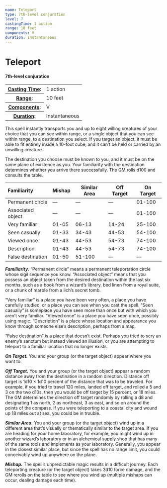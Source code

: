 ```yaml
---
name: Teleport
type: 7th-level conjuration
level: 7
castingTime: 1 action
range: 10 feet
components: V
duration: Instantaneous
---
```


Teleport
========

#### 7th-level conjuration

<table cellspacing="0" class="statBlock"><tbody><tr><th><a href="/srd/magicOverview/spellDescriptions.htm#level">Casting Time</a>:</th><td>1 action</td></tr><tr><th><a href="/srd/magicOverview/spellDescriptions.htm#components">Range</a>:</th><td>10 feet</td></tr><tr><th><a href="/srd/magicOverview/spellDescriptions.htm#range">Components</a>:</th><td>V</td></tr><tr><th><a href="/srd/magicOverview/spellDescriptions.htm#effect">Duration</a>:</th><td>Instantaneous</td></tr></tbody></table>

This spell instantly transports you and up to eight willing creatures of your choice that you can see within range, or a single object that you can see within range, to a destination you select. If you target an object, it must be able to fit entirely inside a 10-foot cube, and it can’t be held or carried by an unwilling creature.

The destination you choose must be known to you, and it must be on the same plane of existence as you. Your familiarity with the destination determines whether you arrive there successfully. The GM rolls d100 and consults the table.

| Familiarity | Mishap | Similar Area | Off Target | On Target |
| :-- | --- | --- | --- | --- |
| Permanent circle | — | — | — | 01-100 |
| Associated object | — | — | — | 01-100 |
| Very familiar | 01-05 | 06-13 | 14-24 | 25-100 |
| Seen casually | 01-33 | 34-43 | 44-53 | 54-100 |
| Viewed once | 01-43 | 44-53 | 54-73 | 74-100 |
| Description | 01-43 | 44-53 | 54-73 | 74-100 |
| False destination | 01-50 | 51-100 | — | — |

_**Familiarity.**_ “Permanent circle” means a permanent teleportation circle whose sigil sequence you know. “Associated object” means that you possess an object taken from the desired destination within the last six months, such as a book from a wizard’s library, bed linen from a royal suite, or a chunk of marble from a lich’s secret tomb.

“Very familiar” is a place you have been very often, a place you have carefully studied, or a place you can see when you cast the spell. “Seen casually” is someplace you have seen more than once but with which you aren’t very familiar. “Viewed once” is a place you have seen once, possibly using magic. “Description” is a place whose location and appearance you know through someone else’s description, perhaps from a map.

“False destination” is a place that doesn’t exist. Perhaps you tried to scry an enemy’s sanctum but instead viewed an illusion, or you are attempting to teleport to a familiar location that no longer exists.

_**On Target.**_ You and your group (or the target object) appear where you want to.

_**Off Target.**_ You and your group (or the target object) appear a random distance away from the destination in a random direction. Distance off target is 1d10 × 1d10 percent of the distance that was to be traveled. For example, if you tried to travel 120 miles, landed off target, and rolled a 5 and 3 on the two d10s, then you would be off target by 15 percent, or 18 miles. The GM determines the direction off target randomly by rolling a d8 and designating 1 as north, 2 as northeast, 3 as east, and so on around the points of the compass. If you were teleporting to a coastal city and wound up 18 miles out at sea, you could be in trouble.

_**Similar Area.**_ You and your group (or the target object) wind up in a different area that’s visually or thematically similar to the target area. If you are heading for your home laboratory, for example, you might wind up in another wizard’s laboratory or in an alchemical supply shop that has many of the same tools and implements as your laboratory. Generally, you appear in the closest similar place, but since the spell has no range limit, you could conceivably wind up anywhere on the plane.

_**Mishap.**_ The spell’s unpredictable magic results in a difficult journey. Each teleporting creature (or the target object) takes 3d10 force damage, and the GM rerolls on the table to see where you wind up (multiple mishaps can occur, dealing damage each time).
